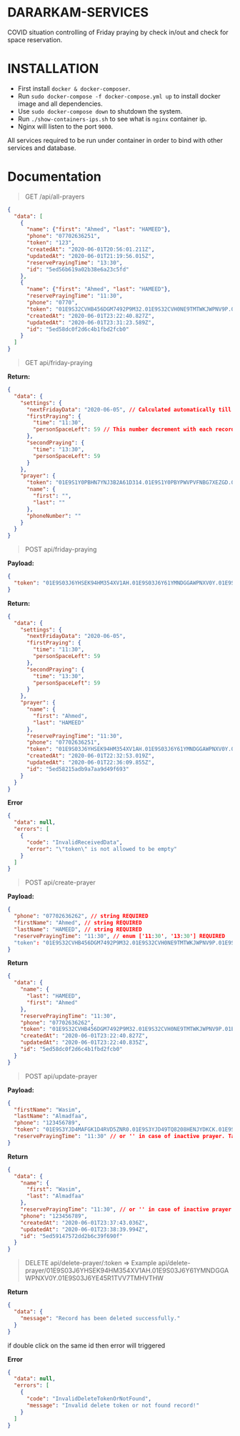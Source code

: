 # DARARKAM-SERVICES

COVID situation controlling of Friday praying by check in/out and check for space reservation.

# INSTALLATION

- First install `docker & docker-composer`.
- Run `sudo docker-compose -f docker-compose.yml up` to install docker image and all dependencies.
- Use `sudo docker-compose down` to shutdown the system.
- Run `./show-containers-ips.sh` to see what is `nginx` container ip.
- Nginx will listen to the port `9000`.

All services required to be run under container in order to bind with other services and database.

# Documentation

> GET /api/all-prayers

```json
{
  "data": [
    {
      "name": {"first": "Ahmed", "last": "HAMEED"},
      "phone": "07702636251",
      "token": "123",
      "createdAt": "2020-06-01T20:56:01.211Z",
      "updatedAt": "2020-06-01T21:19:56.015Z",
      "reservePrayingTime": "13:30",
      "id": "5ed56b619a02b38e6a23c5fd"
    },
    {
      "name": {"first": "Ahmed", "last": "HAMEED"},
      "reservePrayingTime": "11:30",
      "phone": "0770",
      "token": "01E9S32CVHB456DGM7492P9M32.01E9S32CVH0NE9TMTWKJWPNV9P.01E9S32CVJ2NC5ETVMS18EY3M4",
      "createdAt": "2020-06-01T23:22:40.827Z",
      "updatedAt": "2020-06-01T23:31:23.589Z",
      "id": "5ed58dc0f2d6c4b1fbd2fcb0"
    }
  ]
}
```

> GET api/friday-praying

**Return:**

```json
{
  "data": {
    "settings": {
      "nextFridayData": "2020-06-05", // Calculated automatically till Friday 2 pm. After that a new date calculated.
      "firstPraying": {
        "time": "11:30",
        "personSpaceLeft": 59 // This number decrement with each record on next fetch.
      },
      "secondPraying": {
        "time": "13:30",
        "personSpaceLeft": 59
      }
    },
    "prayer": {
      "token": "01E9S1Y0PBHN7YNJ3B2A61D314.01E9S1Y0PBYPWVPVFNBG7XEZGD.01E9S1Y0PBNGY3K69WAFF3JCYK", // unique token.
      "name": {
        "first": "",
        "last": ""
      },
      "phoneNumber": ""
    }
  }
}
```

> POST api/friday-praying

**Payload:**

```json
{
  "token": "01E9S03J6YHSEK94HM354XV1AH.01E9S03J6Y61YMNDGGAWPNXV0Y.01E9S03J6YE45R1TVV7TMHVTHW" // REQUIRED
}
```

**Return:**

```json
{
  "data": {
    "settings": {
      "nextFridayData": "2020-06-05",
      "firstPraying": {
        "time": "11:30",
        "personSpaceLeft": 59
      },
      "secondPraying": {
        "time": "13:30",
        "personSpaceLeft": 59
      }
    },
    "prayer": {
      "name": {
        "first": "Ahmed",
        "last": "HAMEED"
      },
      "reservePrayingTime": "11:30",
      "phone": "07702636251",
      "token": "01E9S03J6YHSEK94HM354XV1AH.01E9S03J6Y61YMNDGGAWPNXV0Y.01E9S03J6YE45R1TVV7TMHVTHW",
      "createdAt": "2020-06-01T22:32:53.019Z",
      "updatedAt": "2020-06-01T22:36:09.855Z",
      "id": "5ed58215adb9a7aa9d49f693"
    }
  }
}
```

**Error**

```json
{
  "data": null,
  "errors": [
    {
      "code": "InvalidReceivedData",
      "error": "\"token\" is not allowed to be empty"
    }
  ]
}
```

> POST api/create-prayer

**Payload:**

```json
{
  "phone": "07702636262", // string REQUIRED
  "firstName": "Ahmed", // string REQUIRED
  "lastName": "HAMEED", // string REQUIRED
  "reservePrayingTime": "11:30", // enum ['11:30', '13:30'] REQUIRED
  "token": "01E9S32CVHB456DGM7492P9M32.01E9S32CVH0NE9TMTWKJWPNV9P.01E9S32CVJ2NC5ETVMS18EY3M4" // Incoming token. REQUIRED
}
```

**Return**

```json
{
  "data": {
    "name": {
      "last": "HAMEED",
      "first": "Ahmed"
    },
    "reservePrayingTime": "11:30",
    "phone": "07702636262",
    "token": "01E9S32CVHB456DGM7492P9M32.01E9S32CVH0NE9TMTWKJWPNV9P.01E9S32CVJ2NC5ETVMS18EY3M4",
    "createdAt": "2020-06-01T23:22:40.827Z",
    "updatedAt": "2020-06-01T23:22:40.835Z",
    "id": "5ed58dc0f2d6c4b1fbd2fcb0"
  }
}
```

> POST api/update-prayer

**Payload:**

```json
{
  "firstName": "Wasim",
  "lastName": "Almadfaa",
  "phone": "123456789",
  "token": "01E9S3YJD4MAFGK1D4RVD5ZNR0.01E9S3YJD49TQ8208HENJYDKCK.01E9S3YJD5KCNK6TMG71QN53RZ",
  "reservePrayingTime": "11:30" // or '' in case of inactive prayer. Taking enum type of ['', '11:30', '13:30']
}
```

**Return**

```json
{
  "data": {
    "name": {
      "first": "Wasim",
      "last": "Almadfaa"
    },
    "reservePrayingTime": "11:30", // or '' in case of inactive prayer
    "phone": "123456789",
    "createdAt": "2020-06-01T23:37:43.036Z",
    "updatedAt": "2020-06-01T23:38:39.994Z",
    "id": "5ed59147572dd2b6c39f690f"
  }
}
```

> DELETE api/delete-prayer/:token => Example api/delete-prayer/01E9S03J6YHSEK94HM354XV1AH.01E9S03J6Y61YMNDGGAWPNXV0Y.01E9S03J6YE45R1TVV7TMHVTHW

**Return**

```json
{
  "data": {
    "message": "Record has been deleted successfully."
  }
}
```

if double click on the same id then error will triggered

**Error**

```json
{
  "data": null,
  "errors": [
    {
      "code": "InvalidDeleteTokenOrNotFound",
      "message": "Invalid delete token or not found record!"
    }
  ]
}
```
